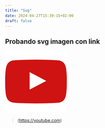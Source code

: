 ```yaml
---
title: "Svg"
date: 2024-04-27T15:39:15+02:00
draft: false
---
```

## Probando svg imagen con link
![youtube](links/youtube.jpg)
> (https://youtube.com)

